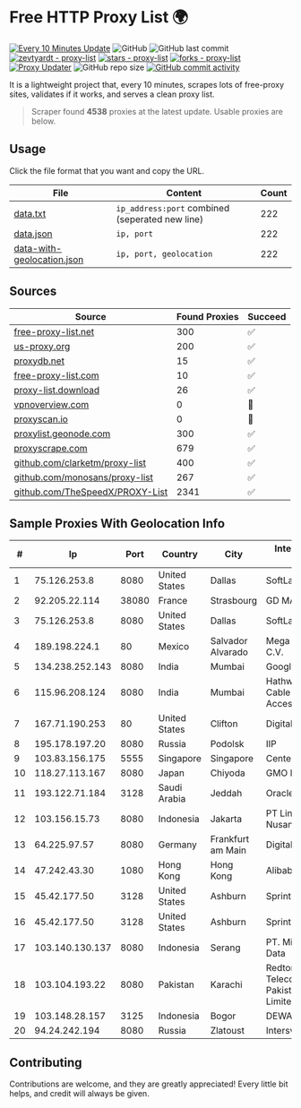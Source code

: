
# Free HTTP Proxy List 🌍

[![Every 10 Minutes Update](https://github.com/mertguvencli/http-proxy-list/actions/workflows/main.yml/badge.svg?branch=main)](https://github.com/mertguvencli/http-proxy-list/actions/workflows/main.yml)
![GitHub](https://img.shields.io/github/license/mertguvencli/http-proxy-list)
![GitHub last commit](https://img.shields.io/github/last-commit/mertguvencli/http-proxy-list)
[![zevtyardt - proxy-list](https://img.shields.io/static/v1?label=zevtyardt&message=proxy-list&color=blue&logo=github)](https://github.com/zevtyardt/proxy-list "Go to GitHub repo")
[![stars - proxy-list](https://img.shields.io/github/stars/zevtyardt/proxy-list?style=social)](https://github.com/zevtyardt/proxy-list)
[![forks - proxy-list](https://img.shields.io/github/forks/zevtyardt/proxy-list?style=social)](https://github.com/zevtyardt/proxy-list)
[![Proxy Updater](https://github.com/zevtyardt/proxy-list/workflows/Proxy%20Updater/badge.svg)](https://github.com/zevtyardt/proxy-list/actions?query=workflow:"Proxy+Updater")
![GitHub repo size](https://img.shields.io/github/repo-size/zevtyardt/proxy-list)
[![GitHub commit activity](https://img.shields.io/github/commit-activity/m/zevtyardt/proxy-list?logo=commits)](https://github.com/zevtyardt/proxy-list/commits/main)

It is a lightweight project that, every 10 minutes, scrapes lots of free-proxy sites, validates if it works, and serves a clean proxy list.

> Scraper found **4538** proxies at the latest update. Usable proxies are below.

## Usage

Click the file format that you want and copy the URL.

|File|Content|Count|
|----|-------|-----|
|[data.txt](https://raw.githubusercontent.com/mertguvencli/http-proxy-list/main/proxy-list/data.txt)|`ip_address:port` combined (seperated new line)|222|
|[data.json](https://raw.githubusercontent.com/mertguvencli/http-proxy-list/main/proxy-list/data.json)|`ip, port`|222|
|[data-with-geolocation.json](https://raw.githubusercontent.com/mertguvencli/http-proxy-list/main/proxy-list/data-with-geolocation.json)|`ip, port, geolocation`|222|

## Sources

|Source|Found Proxies|Succeed|
|------|-------------|-------|
|[free-proxy-list.net](https://free-proxy-list.net)|300|✅|
|[us-proxy.org](https://www.us-proxy.org)|200|✅|
|[proxydb.net](http://proxydb.net)|15|✅|
|[free-proxy-list.com](https://free-proxy-list.com/?page=&port=&type%5B%5D=http&type%5B%5D=https&up_time=0&search=Search)|10|✅|
|[proxy-list.download](https://www.proxy-list.download/HTTP)|26|✅|
|[vpnoverview.com](https://vpnoverview.com/privacy/anonymous-browsing/free-proxy-servers)|0|🚫|
|[proxyscan.io](https://www.proxyscan.io)|0|🚫|
|[proxylist.geonode.com](https://proxylist.geonode.com/api/proxy-list?limit=300&page=1&sort_by=lastChecked&sort_type=desc&protocols=http,https)|300|✅|
|[proxyscrape.com](https://api.proxyscrape.com/v2/?request=displayproxies&protocol=http&timeout=10000&country=all&ssl=all&anonymity=all)|679|✅|
|[github.com/clarketm/proxy-list](https://raw.githubusercontent.com/clarketm/proxy-list/master/proxy-list-raw.txt)|400|✅|
|[github.com/monosans/proxy-list](https://raw.githubusercontent.com/monosans/proxy-list/main/proxies/http.txt)|267|✅|
|[github.com/TheSpeedX/PROXY-List](https://raw.githubusercontent.com/TheSpeedX/PROXY-List/master/http.txt)|2341|✅|


## Sample Proxies With Geolocation Info

|#|Ip|Port|Country|City|Internet Service Provider|
|-|--|----|-------|----|-------------------------|
|1|75.126.253.8|8080|United States|Dallas|SoftLayer|
|2|92.205.22.114|38080|France|Strasbourg|GD MASS Network|
|3|75.126.253.8|8080|United States|Dallas|SoftLayer|
|4|189.198.224.1|80|Mexico|Salvador Alvarado|Mega Cable, S.A. de C.V.|
|5|134.238.252.143|8080|India|Mumbai|Google LLC|
|6|115.96.208.124|8080|India|Mumbai|Hathway IP over Cable Internet Access|
|7|167.71.190.253|80|United States|Clifton|DigitalOcean, LLC|
|8|195.178.197.20|8080|Russia|Podolsk|IIP|
|9|103.83.156.175|5555|Singapore|Singapore|Centerhop Pte. Ltd.|
|10|118.27.113.167|8080|Japan|Chiyoda|GMO Internet, Inc.|
|11|193.122.71.184|3128|Saudi Arabia|Jeddah|Oracle Corporation|
|12|103.156.15.73|8080|Indonesia|Jakarta|PT Lintas Jaringan Nusantara|
|13|64.225.97.57|8080|Germany|Frankfurt am Main|DigitalOcean, LLC|
|14|47.242.43.30|1080|Hong Kong|Hong Kong|Alibaba.com LLC|
|15|45.42.177.50|3128|United States|Ashburn|Sprint|
|16|45.42.177.50|3128|United States|Ashburn|Sprint|
|17|103.140.130.137|8080|Indonesia|Serang|PT. Mitra Media Data|
|18|103.104.193.22|8080|Pakistan|Karachi|Redtone Telecommunications Pakistan (Private) Limited|
|19|103.148.28.157|3125|Indonesia|Bogor|DEWATA|
|20|94.24.242.194|8080|Russia|Zlatoust|Intersvyaz-2 JSC|



## Contributing

Contributions are welcome, and they are greatly appreciated! Every
little bit helps, and credit will always be given.


